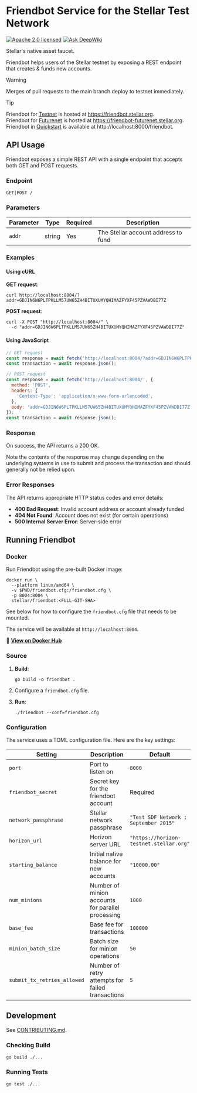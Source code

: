 # Friendbot Service for the Stellar Test Network

[![Apache 2.0 licensed](https://img.shields.io/badge/license-apache%202.0-blue.svg)](LICENSE)
[![Ask DeepWiki](https://deepwiki.com/badge.svg)](https://deepwiki.com/stellar/quickstart)

Stellar's native asset faucet.

Friendbot helps users of the Stellar testnet by exposing a REST endpoint that creates & funds new accounts.

> [!WARNING]
>
> Merges of pull requests to the main branch deploy to testnet immediately.

> [!TIP]
> 
> Friendbot for [Testnet] is hosted at https://friendbot.stellar.org.  
> Friendbot for [Futurenet] is hosted at https://friendbot-futurenet.stellar.org.  
> Friendbot in [Quickstart] is available at http://localhost:8000/friendbot.  

[Testnet]: https://developers.stellar.org/docs/networks
[Futurenet]: https://developers.stellar.org/docs/networks
[Quickstart]: https://github.com/stellar/quickstart

## API Usage

Friendbot exposes a simple REST API with a single endpoint that accepts both GET and POST requests.

### Endpoint

```
GET|POST /
```

### Parameters


| Parameter | Type | Required | Description |
|-----------|------|----------|-------------|
| `addr` | string | Yes | The Stellar account address to fund |


### Examples

#### Using cURL

**GET request**:

```
curl http://localhost:8004/?addr=GDJIN6W6PLTPKLLM57UW65ZH4BITUXUMYQHIMAZFYXF45PZVAWDBI77Z
```

**POST request**:

```
curl -X POST "http://localhost:8004/" \
  -d "addr=GDJIN6W6PLTPKLLM57UW65ZH4BITUXUMYQHIMAZFYXF45PZVAWDBI77Z"
```

#### Using JavaScript

```javascript
// GET request
const response = await fetch('http://localhost:8004/?addr=GDJIN6W6PLTPKLLM57UW65ZH4BITUXUMYQHIMAZFYXF45PZVAWDBI77Z');
const transaction = await response.json();

// POST request
const response = await fetch('http://localhost:8004/', {
  method: 'POST',
  headers: {
    'Content-Type': 'application/x-www-form-urlencoded',
  },
  body: 'addr=GDJIN6W6PLTPKLLM57UW65ZH4BITUXUMYQHIMAZFYXF45PZVAWDBI77Z'
});
const transaction = await response.json();
```

### Response

On success, the API returns a 200 OK.

Note the contents of the response may change depending on the underlying
systems in use to submit and process the transaction and should generally not
be relied upon.

### Error Responses

The API returns appropriate HTTP status codes and error details:

- **400 Bad Request**: Invalid account address or account already funded
- **404 Not Found**: Account does not exist (for certain operations)
- **500 Internal Server Error**: Server-side error

## Running Friendbot

### Docker

Run Friendbot using the pre-built Docker image:

```
docker run \
  --platform linux/amd64 \
  -v $PWD/friendbot.cfg:/friendbot.cfg \
  -p 8004:8004 \
  stellar/friendbot:<FULL-GIT-SHA>
```

See below for how to configure the `friendbot.cfg` file that needs to be mounted.

The service will be available at `http://localhost:8004`.

🔗 **[View on Docker Hub](https://hub.docker.com/r/stellar/friendbot)**

### Source

1. **Build**:
   ```
   go build -o friendbot .
   ```

2. Configure a `friendbot.cfg` file.

3. **Run**:
   ```
   ./friendbot --conf=friendbot.cfg
   ```

### Configuration

The service uses a TOML configuration file. Here are the key settings:

| Setting | Description | Default |
|---------|-------------|---------|
| `port` | Port to listen on | `8000` |
| `friendbot_secret` | Secret key for the friendbot account | Required |
| `network_passphrase` | Stellar network passphrase | `"Test SDF Network ; September 2015"` |
| `horizon_url` | Horizon server URL | `"https://horizon-testnet.stellar.org"` |
| `starting_balance` | Initial native balance for new accounts | `"10000.00"` |
| `num_minions` | Number of minion accounts for parallel processing | `1000` |
| `base_fee` | Base fee for transactions | `100000` |
| `minion_batch_size` | Batch size for minion operations | `50` |
| `submit_tx_retries_allowed` | Number of retry attempts for failed transactions | `5` |


## Development

See [CONTRIBUTING.md].

[CONTRIBUTING.md]: ./CONTRIBUTING.md

### Checking Build

```
go build ./...
```

### Running Tests

```
go test ./...
```
